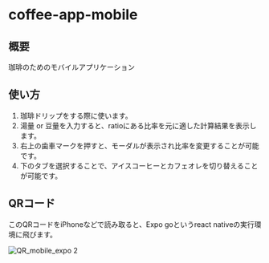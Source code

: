 # coffee-app-mobile
## 概要
珈琲のためのモバイルアプリケーション

## 使い方
1. 珈琲ドリップをする際に使います。
2. 湯量 or 豆量を入力すると、ratioにある比率を元に適した計算結果を表示します。
3. 右上の歯車マークを押すと、モーダルが表示され比率を変更することが可能です。
4. 下のタブを選択することで、アイスコーヒーとカフェオレを切り替えることが可能です。

## QRコード
このQRコードをiPhoneなどで読み取ると、Expo goというreact nativeの実行環境に飛びます。

![QR_mobile_expo 2](https://user-images.githubusercontent.com/67742985/167137331-69c89100-cbd4-4200-a64c-fddc6390add8.png)
